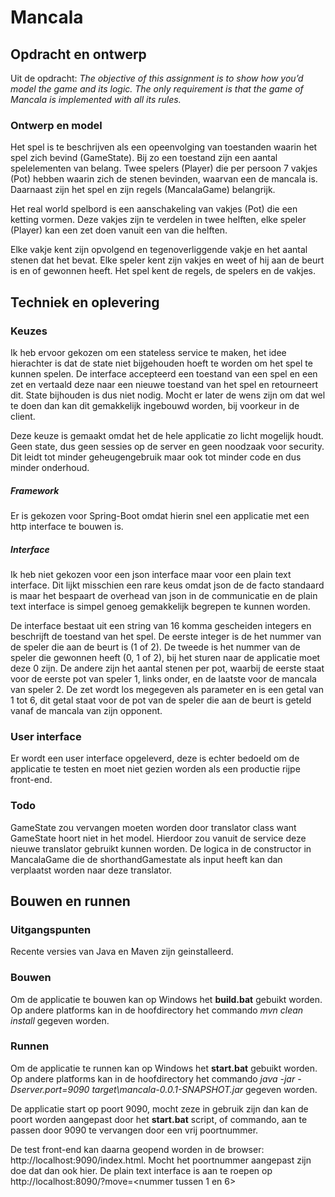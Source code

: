 # Mancala

## Opdracht en ontwerp
Uit de opdracht: *The objective of this assignment is to show how you’d model the game and its logic. The only requirement is that the game of Mancala is implemented with all its rules.*

### Ontwerp en model
Het spel is te beschrijven als een opeenvolging van toestanden waarin het spel zich bevind (GameState). Bij zo een toestand zijn een aantal spelelementen van belang. Twee spelers (Player) die per persoon 7 vakjes (Pot) hebben waarin zich de stenen bevinden, waarvan een de mancala is. Daarnaast zijn het spel en zijn regels (MancalaGame) belangrijk.

Het real world spelbord is een aanschakeling van vakjes (Pot) die een ketting vormen. Deze vakjes zijn te verdelen in twee helften, elke speler (Player) kan een zet doen vanuit een van die helften.

Elke vakje kent zijn opvolgend en tegenoverliggende vakje en het aantal stenen dat het bevat. Elke speler kent zijn vakjes en weet of hij aan de beurt is en of gewonnen heeft. Het spel kent de regels, de spelers en de vakjes. 


## Techniek en oplevering

### Keuzes
Ik heb ervoor gekozen om een stateless service te maken, het idee hierachter is dat de state niet bijgehouden hoeft te worden om het spel te kunnen spelen. De interface accepteerd een toestand van een spel en een zet en vertaald deze naar een nieuwe toestand van het spel en retourneert dit. State bijhouden is dus niet nodig. Mocht er later de wens zijn om dat wel te doen dan kan dit gemakkelijk ingebouwd worden, bij voorkeur in de client.

Deze keuze is gemaakt omdat het de hele applicatie zo licht mogelijk houdt. Geen state, dus geen sessies op de server en geen noodzaak voor security. Dit leidt tot minder geheugengebruik maar ook tot minder code en dus minder onderhoud.

##### Framework
Er is gekozen voor Spring-Boot omdat hierin snel een applicatie met een http interface te bouwen is. 

##### Interface
 Ik heb niet gekozen voor een json interface maar voor een plain text interface. Dit lijkt misschien een rare keus omdat json de de facto standaard is maar het bespaart de overhead van json in de communicatie en de plain text interface is simpel genoeg gemakkelijk begrepen te kunnen worden.
 
 De interface bestaat uit een string van 16 komma gescheiden integers en beschrijft de toestand van het spel. 
 De eerste integer is de het nummer van de speler die aan de beurt is (1 of 2).
 De tweede is het nummer van de speler die gewonnen heeft (0, 1 of 2), bij het sturen naar de applicatie moet deze 0 zijn.
 De andere zijn het aantal stenen per pot, waarbij de eerste staat voor de eerste pot  van speler 1, links onder, en de laatste voor de mancala van speler 2.
 De zet wordt los megegeven als parameter en is een getal van 1 tot 6, dit getal staat voor de pot van de speler die aan de beurt is geteld vanaf de mancala van zijn opponent.

### User interface
Er wordt een user interface opgeleverd, deze is echter bedoeld om de applicatie te testen en moet niet gezien worden als een productie rijpe front-end.

### Todo
GameState zou vervangen moeten worden door translator class want GameState hoort niet in het model. Hierdoor zou vanuit de service deze nieuwe translator gebruikt kunnen worden. De logica in de constructor in MancalaGame die de shorthandGamestate als input heeft kan dan verplaatst worden naar deze translator.

## Bouwen en runnen

### Uitgangspunten
Recente versies van Java en Maven zijn geinstalleerd.

### Bouwen
Om de applicatie te bouwen kan op Windows het **build.bat** gebuikt worden.
Op andere platforms kan in de hoofdirectory het commando *mvn clean install* gegeven worden.

### Runnen
Om de applicatie te runnen kan op Windows het **start.bat** gebuikt worden.
Op andere platforms kan in de hoofdirectory het commando *java -jar -Dserver.port=9090 target\mancala-0.0.1-SNAPSHOT.jar* gegeven worden.

De applicatie start op poort 9090, mocht zeze in gebruik zijn dan kan de poort worden aangepast door het **start.bat** script, of commando, aan te passen door 9090 te vervangen door een vrij poortnummer.

De test front-end kan daarna geopend worden in de browser: http://localhost:9090/index.html. Mocht het poortnummer aangepast zijn doe dat dan ook hier. De plain text interface is aan te roepen op http://localhost:8090/?move=<nummer tussen 1 en 6>